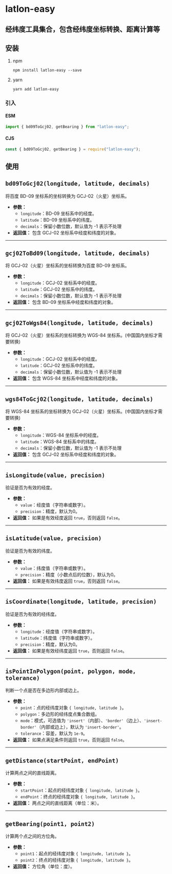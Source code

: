 # latlon-easy
## 经纬度工具集合，包含经纬度坐标转换、距离计算等
## 安装
1. npm
    ```
    npm install latlon-easy --save
    ```
2. yarn
    ```
    yarn add latlon-easy
    ```

### 引入

#### ESM

```javascript
import { bd09ToGcj02, getBearing } from "latlon-easy";
```

#### CJS

```javascript
const { bd09ToGcj02, getBearing } = require("latlon-easy");
```

## 使用
## `bd09ToGcj02(longitude, latitude, decimals)`

将百度 BD-09 坐标系的坐标转换为 GCJ-02（火星）坐标系。

- **参数：**
    - `longitude`：BD-09 坐标系中的经度。
    - `latitude`：BD-09 坐标系中的纬度。
    - `decimals`：保留小数位数，默认值为 -1 表示不处理
- **返回值：** 包含 GCJ-02 坐标系中经度和纬度的对象。

---

## `gcj02ToBd09(longitude, latitude, decimals)`

将 GCJ-02（火星）坐标系的坐标转换为百度 BD-09 坐标系。

- **参数：**
    - `longitude`：GCJ-02 坐标系中的经度。
    - `latitude`：GCJ-02 坐标系中的纬度。
    - `decimals`：保留小数位数，默认值为 -1 表示不处理
- **返回值：** 包含 BD-09 坐标系中经度和纬度的对象。

---

## `gcj02ToWgs84(longitude, latitude, decimals)`

将 GCJ-02（火星）坐标系的坐标转换为 WGS-84 坐标系。(中国国内坐标才需要转换)

- **参数：**
    - `longitude`：GCJ-02 坐标系中的经度。
    - `latitude`：GCJ-02 坐标系中的纬度。
    - `decimals`：保留小数位数，默认值为 -1 表示不处理
- **返回值：** 包含 WGS-84 坐标系中经度和纬度的对象。

---

## `wgs84ToGcj02(longitude, latitude, decimals)`

将 WGS-84 坐标系的坐标转换为 GCJ-02（火星）坐标系。(中国国内坐标才需要转换)

- **参数：**
    - `longitude`：WGS-84 坐标系中的经度。
    - `latitude`：WGS-84 坐标系中的纬度。
    - `decimals`：保留小数位数，默认值为 -1 表示不处理
- **返回值：** 包含 GCJ-02 坐标系中经度和纬度的对象。

---

## `isLongitude(value, precision)`

验证是否为有效的经度。

- **参数：**
    - `value`：经度值（字符串或数字）。
    - `precision`：精度，默认为0。
- **返回值：** 如果是有效经度返回 `true`，否则返回 `false`。

---

## `isLatitude(value, precision)`

验证是否为有效的纬度。

- **参数：**
    - `value`：纬度值（字符串或数字）。
    - `precision`：精度（小数点后的位数），默认为0。
- **返回值：** 如果是有效纬度返回 `true`，否则返回 `false`。

---

## `isCoordinate(longitude, latitude, precision)`

验证是否为有效的经纬度。

- **参数：**
    - `longitude`：经度值（字符串或数字）。
    - `latitude`：纬度值（字符串或数字）。
    - `precision`：精度，默认为0。
- **返回值：** 如果是有效经纬度返回 `true`，否则返回 `false`。

---

## `isPointInPolygon(point, polygon, mode, tolerance)`

判断一个点是否在多边形内部或边上。

- **参数：**
    - `point`：点的经纬度对象 `{ longitude, latitude }`。
    - `polygon`：多边形的经纬度点集合数组。
    - `mode`：模式，可选值为 `'insert'`（内部）、`'border'`（边上）、`'insert-border'`（内部或边上），默认为 `'insert-border'`。
    - `tolerance`：容差，默认为 `1e-9`。
- **返回值：** 如果点满足条件则返回 `true`，否则返回 `false`。

---

## `getDistance(startPoint, endPoint)`

计算两点之间的直线距离。

- **参数：**
    - `startPoint`：起点的经纬度对象 `{ longitude, latitude }`。
    - `endPoint`：终点的经纬度对象 `{ longitude, latitude }`。
- **返回值：** 两点之间的直线距离（单位：米）。

---

## `getBearing(point1, point2)`

计算两个点之间的方位角。

- **参数：**
    - `point1`：起点的经纬度对象 `{ longitude, latitude }`。
    - `point2`：终点的经纬度对象 `{ longitude, latitude }`。
- **返回值：** 方位角（单位：度）。



